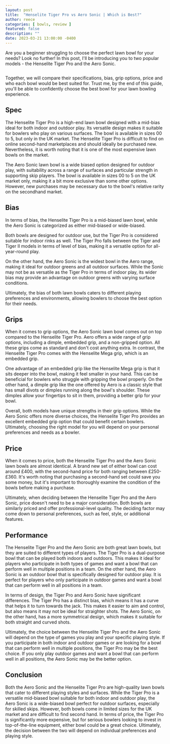 ```yaml
---
layout: post
title:  "Henselite Tiger Pro vs Aero Sonic | Which is Best?"
author: reece
categories: [ bowls, review ]
featured: false
description: ""
date: 2023-03-21 13:00:00 -0400
---
```

    

<!-- wp:paragraph -->
<p xmlns="http://www.w3.org/1999/xhtml">Are you a beginner struggling to choose the perfect lawn bowl for your needs? Look no further! In this post, I'll be introducing you to two popular models - the Henselite Tiger Pro and the Aero Sonic. </p>
<!-- /wp:paragraph -->

<!-- wp:image {"id":1953,"sizeSlug":"large","linkDestination":"none"} -->
<figure class="wp-block-image size-large"><img src="/img/posts/henselite-tiger-pro-vs-aero-sonic-1024x576.jpg" alt="" class="wp-image-1953"/></figure>
<!-- /wp:image -->

<!-- wp:paragraph -->
<p>Together, we will compare their specifications, bias, grip options, price and who each bowl would be best suited for. Trust me, by the end of this guide, you'll be able to confidently choose the best bowl for your lawn bowling experience.</p>
<!-- /wp:paragraph -->

<!-- wp:heading -->
<h2>Spec</h2>
<!-- /wp:heading -->

<!-- wp:block {"ref":2726} /-->

<!-- wp:paragraph -->
<p>The Henselite Tiger Pro is a high-end lawn bowl designed with a mid-bias ideal for both indoor and outdoor play. Its versatile design makes it suitable for bowlers who play on various surfaces. The bowl is available in sizes 00 to 5, but only in the UK market. The Henselite Tiger Pro is difficult to find on online second-hand marketplaces and should ideally be purchased new. Nevertheless, it is worth noting that it is one of the most expensive lawn bowls on the market.</p>
<!-- /wp:paragraph -->

<!-- wp:block {"ref":2735} /-->

<!-- wp:paragraph -->
<p>The Aero Sonic lawn bowl is a wide biased option designed for outdoor play, with suitability across a range of surfaces and particular strength in supporting skip players. The bowl is available in sizes 00 to 5 on the UK market only, making it a bit more exclusive than some other options. However, new purchases may be necessary due to the bowl's relative rarity on the secondhand market.</p>
<!-- /wp:paragraph -->

<!-- wp:heading -->
<h2>Bias</h2>
<!-- /wp:heading -->

<!-- wp:paragraph -->
<p>In terms of bias, the Henselite Tiger Pro is a mid-biased lawn bowl, while the Aero Sonic is categorized as either mid-biased or wide-biased. </p>
<!-- /wp:paragraph -->

<!-- wp:block {"ref":2798} /-->

<!-- wp:paragraph -->
<p>Both bowls are designed for outdoor use, but the Tiger Pro is considered suitable for indoor rinks as well. The Tiger Pro falls between the Tiger and Tiger II models in terms of level of bias, making it a versatile option for all-year-round play.</p>
<!-- /wp:paragraph -->

<!-- wp:paragraph -->
<p>On the other hand, the Aero Sonic is the widest bowl in the Aero range, making it ideal for outdoor greens and all outdoor surfaces. While the Sonic may not be as versatile as the Tiger Pro in terms of indoor play, its wider bias may provide an advantage on outdoor greens with varying surface conditions. </p>
<!-- /wp:paragraph -->

<!-- wp:block {"ref":2833} /-->

<!-- wp:paragraph -->
<p>Ultimately, the bias of both lawn bowls caters to different playing preferences and environments, allowing bowlers to choose the best option for their needs.</p>
<!-- /wp:paragraph -->

<!-- wp:heading -->
<h2>Grips</h2>
<!-- /wp:heading -->

<!-- wp:paragraph -->
<p>When it comes to grip options, the Aero Sonic lawn bowl comes out on top compared to the Henselite Tiger Pro. Aero offers a wide range of grip options, including a dimple, embedded grip, and a non-gripped option. All these grips come as standard and don't cost anything extra. In contrast, the Henselite Tiger Pro comes with the Henselite Mega grip, which is an embedded grip.</p>
<!-- /wp:paragraph -->

<!-- wp:paragraph -->
<p>One advantage of an embedded grip like the Henselite Mega grip is that it sits deeper into the bowl, making it feel smaller in your hand. This can be beneficial for bowlers who struggle with gripping the bowl properly. On the other hand, a dimple grip like the one offered by Aero is a classic style that has small divots or dimples running along the bowl's shoulder. These dimples allow your fingertips to sit in them, providing a better grip for your bowl.</p>
<!-- /wp:paragraph -->

<!-- wp:paragraph -->
<p>Overall, both models have unique strengths in their grip options. While the Aero Sonic offers more diverse choices, the Henselite Tiger Pro provides an excellent embedded grip option that could benefit certain bowlers. Ultimately, choosing the right model for you will depend on your personal preferences and needs as a bowler.</p>
<!-- /wp:paragraph -->

<!-- wp:heading -->
<h2>Price</h2>
<!-- /wp:heading -->

<!-- wp:paragraph -->
<p>When it comes to price, both the Henselite Tiger Pro and the Aero Sonic lawn bowls are almost identical. A brand new set of either bowl can cost around £400, with the second-hand price for both ranging between £250-£360. It's worth noting that purchasing a second-hand set could save you some money, but it's important to thoroughly examine the condition of the bowls before making a purchase.</p>
<!-- /wp:paragraph -->

<!-- wp:paragraph -->
<p>Ultimately, when deciding between the Henselite Tiger Pro and the Aero Sonic, price doesn't need to be a major consideration. Both bowls are similarly priced and offer professional-level quality. The deciding factor may come down to personal preferences, such as feel, style, or additional features.</p>
<!-- /wp:paragraph -->

<!-- wp:heading -->
<h2>Performance</h2>
<!-- /wp:heading -->

<!-- wp:paragraph -->
<p>The Henselite Tiger Pro and the Aero Sonic are both great lawn bowls, but they are suited to different types of players. The Tiger Pro is a dual-purpose bowl that can be played both indoors and outdoors. This makes it ideal for players who participate in both types of games and want a bowl that can perform well in multiple positions in a team. On the other hand, the Aero Sonic is an outdoor bowl that is specifically designed for outdoor play. It is perfect for players who only participate in outdoor games and want a bowl that can perform well in all positions in a team.</p>
<!-- /wp:paragraph -->

<!-- wp:paragraph -->
<p>In terms of design, the Tiger Pro and Aero Sonic have significant differences. The Tiger Pro has a distinct bias, which means it has a curve that helps it to turn towards the jack. This makes it easier to aim and control, but also means it may not be ideal for straighter shots. The Aero Sonic, on the other hand, has a more symmetrical design, which makes it suitable for both straight and curved shots.</p>
<!-- /wp:paragraph -->

<!-- wp:paragraph -->
<p>Ultimately, the choice between the Henselite Tiger Pro and the Aero Sonic will depend on the type of games you play and your specific playing style. If you participate in both indoor and outdoor games or are looking for a bowl that can perform well in multiple positions, the Tiger Pro may be the best choice. If you only play outdoor games and want a bowl that can perform well in all positions, the Aero Sonic may be the better option.</p>
<!-- /wp:paragraph -->

<!-- wp:heading -->
<h2>Conclusion</h2>
<!-- /wp:heading -->

<!-- wp:paragraph -->
<p>Both the Aero Sonic and the Henselite Tiger Pro are high-quality lawn bowls that cater to different playing styles and surfaces. While the Tiger Pro is a versatile mid-biased bowl suitable for both indoor and outdoor play, the Aero Sonic is a wide-biased bowl perfect for outdoor surfaces, especially for skilled skips. However, both bowls come in limited sizes for the UK market and are difficult to find second hand. In terms of price, the Tiger Pro is significantly more expensive, but for serious bowlers looking to invest in top-of-the-line equipment, either bowl could be a great choice. Ultimately, the decision between the two will depend on individual preferences and playing style.</p>
<!-- /wp:paragraph -->
    